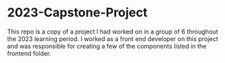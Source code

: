 # 2023-Capstone-Project
This repo is a copy of a project I had worked on in a group of 6 throughout the 2023 learning period. I worked as a front end developer on this project and was responsible for creating a few of the components listed in the frontend folder.
